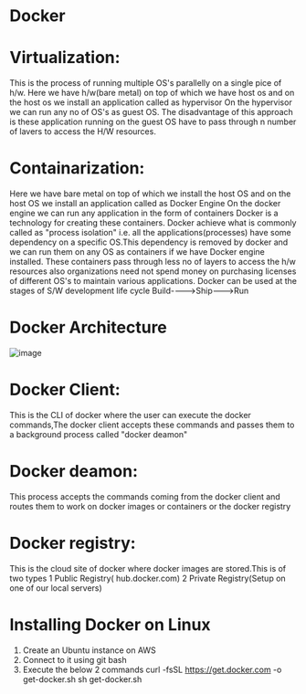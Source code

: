 # Docker
# Virtualization:
This is the process of running multiple OS's parallelly on a single pice of h/w. Here we have h/w(bare metal) on top of which we have host os and on the host os we install an application called as hypervisor On the hypervisor we can run any no of OS's as guest OS. The disadvantage of this approach is these application running on the guest OS have to pass through n number of lavers to access the H/W resources.
# Containarization:
Here we have bare metal on top of which we install the host OS and on the host OS we install an application called as Docker Engine On the docker engine we can run any application in the form of containers Docker is a technology for creating these containers. Docker achieve what is commonly called as "process isolation" i.e. all the applications(processes) have some dependency on a specific OS.This dependency is removed by docker and we can run them on any OS as containers if we have Docker engine installed. These containers pass through less no of layers to access the h/w resources also organizations need not spend money on purchasing licenses of different OS's to maintain various applications. Docker can be used at the stages of S/W development life cycle Build---->Ship--->Run
# Docker Architecture 
![image](https://github.com/user-attachments/assets/dad9d716-d106-4f00-8462-10bd3fdf38a3)
# Docker Client:
This is the CLI of docker where the user can execute the docker commands,The docker client accepts these commands and passes them to a background process called "docker deamon"
# Docker deamon: 
This process accepts the commands coming from the docker client and routes them to work on docker images or containers or the docker registry
# Docker registry:
This is the cloud site of docker where docker images are stored.This is of two types
1 Public Registry( hub.docker.com)
2 Private Registry(Setup on one of our local servers)
# Installing Docker on Linux
1. Create an Ubuntu instance on AWS
2. Connect to it using git bash
3. Execute the below 2 commands
  curl -fsSL https://get.docker.com -o get-docker.sh
  sh get-docker.sh
